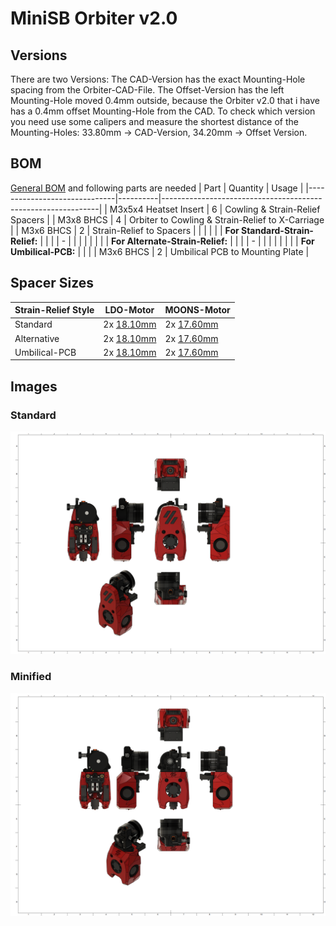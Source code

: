 # MiniSB Orbiter v2.0
## Versions
There are two Versions: The CAD-Version has the exact Mounting-Hole spacing from the Orbiter-CAD-File. The Offset-Version has the left Mounting-Hole moved 0.4mm outside, because the Orbiter v2.0 that i have has a 0.4mm offset Mounting-Hole from the CAD. To check which version you need use some calipers and measure the shortest distance of the Mounting-Holes: 33.80mm -> CAD-Version, 34.20mm -> Offset Version.
## BOM
[General BOM](/README.md#general-bom) and following parts are needed
| Part                         | Quantity | Usage                                                        |
|------------------------------|----------|--------------------------------------------------------------|
| M3x5x4 Heatset Insert        | 6        | Cowling & Strain-Relief Spacers                              |
| M3x8 BHCS                    | 4        | Orbiter to Cowling & Strain-Relief to X-Carriage                                  |
| M3x6 BHCS                    | 2        | Strain-Relief to Spacers                                     |
|                              |          |                                                              |
| **For Standard-Strain-Relief:**  |          |                                                              |
| -                            |          |                                                              |
|                              |          |                                                              |
| **For Alternate-Strain-Relief:** |          |                                                              |
| -                            |          |                                                              |
|                              |          |                                                              |
| **For Umbilical-PCB:**           |          |                                                              |
| M3x6 BHCS                    | 2        | Umbilical PCB to Mounting Plate                              |
## Spacer Sizes
| Strain-Relief Style | LDO-Motor | MOONS-Motor |
|---------|-----|-------|
| Standard | 2x [18.10mm](/Spacers/Octagon-STL/Octagon_Spacer_18.10mm.stl) | 2x [17.60mm](/Spacers/Octagon-STL/Octagon_Spacer_17.60mm.stl) |
| Alternative | 2x [18.10mm](/Spacers/Octagon-STL/Octagon_Spacer_18.10mm.stl) | 2x [17.60mm](/Spacers/Octagon-STL/Octagon_Spacer_17.60mm.stl) |
| Umbilical-PCB | 2x [18.10mm](/Spacers/Octagon-STL/Octagon_Spacer_18.10mm.stl) | 2x [17.60mm](/Spacers/Octagon-STL/Octagon_Spacer_17.60mm.stl) |
## Images
### Standard
![Standard](images/Orbiter-v2.0_1.png)
### Minified
![Minified](images/Orbiter-v2.0-Minified_1.png)

